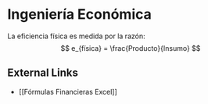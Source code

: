 # Ingeniería Económica

La eficiencia física es medida por la razón:
$$
	e_{física} = \frac{Producto}{Insumo}
$$






## External Links

- [[Fórmulas Financieras Excel]]

